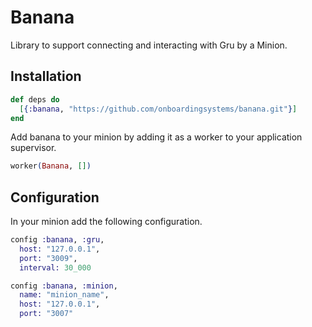 # Banana

Library to support connecting and interacting with Gru by a Minion.

## Installation

```elixir
def deps do
  [{:banana, "https://github.com/onboardingsystems/banana.git"}]
end
```

Add banana to your minion by adding it as a worker to your application supervisor.

```elixir
worker(Banana, [])
```

## Configuration

In your minion add the following configuration.

```elixir
config :banana, :gru,
  host: "127.0.0.1",
  port: "3009",
  interval: 30_000

config :banana, :minion,
  name: "minion_name",
  host: "127.0.0.1",
  port: "3007"
```
